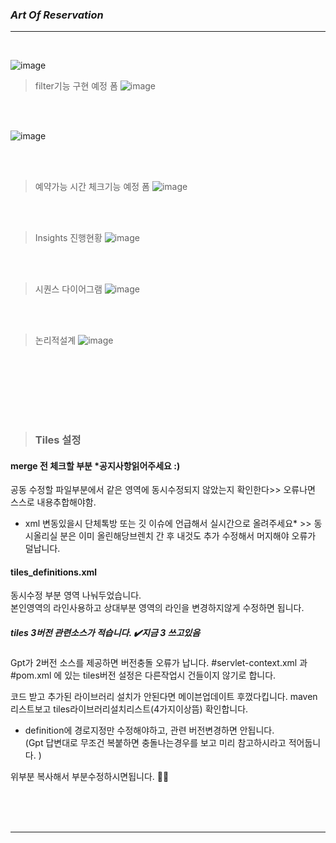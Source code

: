 ### *Art Of Reservation*

-------------------------------
<br>



![image](https://github.com/user-attachments/assets/a26092ee-786e-4862-b3af-2b141b0abdb2)




>filter기능 구현 예정 폼
![image](https://github.com/user-attachments/assets/74304ecf-3359-44da-8982-3e0159dde248)


<br>
<br>

![image](https://github.com/user-attachments/assets/40c5d225-e772-4012-bdb0-26a37ef314ad)

<br>
<br>

>예약가능 시간 체크기능 예정 폼
![image](https://github.com/user-attachments/assets/0111ca2b-b32b-4e17-b8e3-5b9c2a60ade4)


<br>
<br>


> Insights 진행현황 
![image](https://github.com/user-attachments/assets/bb351f4a-9719-4f67-b4cc-9e0183a976ba)


<br>
<br>

>시퀀스 다이어그램
![image](https://github.com/user-attachments/assets/23b846a4-6746-457c-aa52-ef0bce6690e6)


<br>
<br>

>논리적설계
>![image](https://github.com/user-attachments/assets/e3e8d7a1-e2e3-4f3b-a3da-859926cbb80c)


<br><br>
-------------
<br>


> ### Tiles 설정 

#### merge 전 체크할 부분 *공지사항읽어주세요 :) 

  공동 수정할 파일부분에서 같은 영역에 동시수정되지
않았는지 확인한다>>  오류나면 스스로 내용추합해야함.

* xml 변동있을시 단체톡방 또는 깃 이슈에 언급해서 실시간으로 올려주세요*  >> 동시올리실 분은 이미 올린해당브렌치 간 후 내것도 추가 수정해서 머지해야 오류가 덜납니다. 

#### tiles_definitions.xml 
동시수정 부분 영역 나눠두었습니다.  
본인영역의 라인사용하고 상대부분 영역의 라인을 변경하지않게 수정하면 됩니다. 

##### tiles  3버전 관련소스가 적습니다. ✔️지금 3 쓰고있음
Gpt가 2버전 소스를 제공하면 버전충돌 오류가 납니다. 
 #servlet-context.xml 과 
#pom.xml 에 있는  tiles버전 설정은  다른작업시 건들이지 않기로 합니다. 

코드 받고 추가된 라이브러리 설치가 안된다면 메이븐업데이트 후껐다킵니다.  maven리스트보고 tiles라이브러리설치리스트(4가지이상뜸) 확인합니다. 

* definition에 경로지정만 수정해야하고, 
   관련 버전변경하면 안됩니다.  
(Gpt 답변대로 무조건 복붙하면 충돌나는경우를 보고 미리 참고하시라고 적어둡니다. ) 

     <definition name="/board/favfood" extends="base">
     		<put-attribute name="title" value="즐겨찾는 맛집" />
     		<put-attribute name="body"
     			value="/WEB-INF/views/board/favfood.jsp" />
     	</definition> 

위부분 복사해서 부분수정하시면됩니다. 🙌🏻

<br><br>
<br>


-------------------------------
<br>
